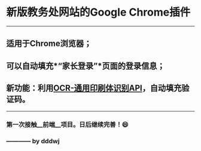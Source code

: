 # 新版教务处网站的Google Chrome插件
---
## 适用于Chrome浏览器；
## 可以自动填充*“家长登录”*页面的登录信息；
## 新功能：利用[OCR-通用印刷体识别API](https://cloud.tencent.com/document/product/866/17600)，自动填充验证码。
---
### 第一次接触__前端__项目。日后继续完善！😄
### ———— by dddwj